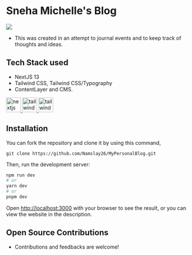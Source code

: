 # Sneha Michelle's Blog 
![](https://github.com/Namslay26/MyPersonalBlog/banner.png)

* This was created in an attempt to journal events and to keep track of thoughts and ideas.

## Tech Stack used
* NextJS 13
* Tailwind CSS, Tailwind CSS/Typography
* ContentLayer and CMS.
<p align="left">
  <a href="https://nextjs.org/" target="_blank"> <img src="https://www.rlogical.com/wp-content/uploads/2021/08/Rlogical-Blog-Images-thumbnail.png" alt="nextjs" width="40" height="40"/> </a>
  <a href="https://tailwindcss.com/" target="_blank"> <img src="https://www.vectorlogo.zone/logos/tailwindcss/tailwindcss-icon.svg" alt="tailwind" width="40" height="40"/> </a>
  <a href="https://www.contentlayer.dev/" target="_blank"> <img src="https://pbs.twimg.com/profile_images/1501550746050908169/MjDDsnqS_400x400.jpg" alt="tailwind" width="40" height="40"/> </a>
</p>

## Installation 
You can fork the repository and clone it by using this command, 
```git
git clone https://github.com/Namslay26/MyPersonalBlog.git
```
Then, run the development server:

```bash
npm run dev
# or
yarn dev
# or
pnpm dev
```

Open [http://localhost:3000](http://localhost:3000) with your browser to see the result, or you can view the website in the description. 

## Open Source Contributions 
* Contributions and feedbacks are welcome! 


